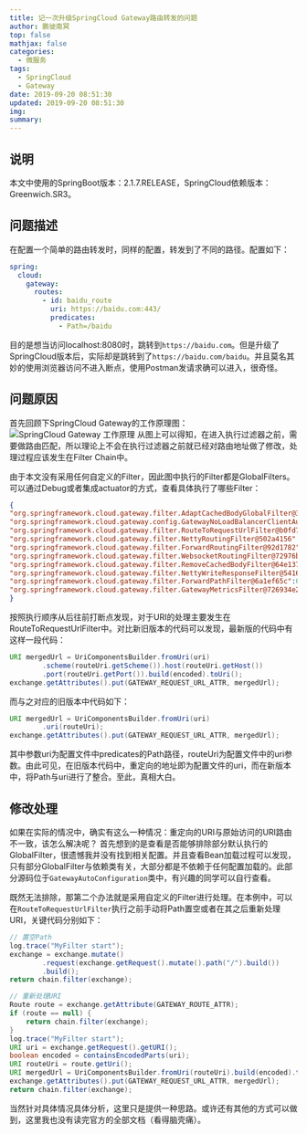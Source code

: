 ```yaml
---
title: 记一次升级SpringCloud Gateway路由转发的问题
author: 鹏徙南冥
top: false
mathjax: false
categories:
  - 微服务
tags:
  - SpringCloud
  - Gateway
date: 2019-09-20 08:51:30
updated: 2019-09-20 08:51:30
img:
summary:
---
```

## 说明
本文中使用的SpringBoot版本：2.1.7.RELEASE，SpringCloud依赖版本：Greenwich.SR3。

## 问题描述
在配置一个简单的路由转发时，同样的配置，转发到了不同的路径。配置如下：
```yml
spring:
  cloud:
    gateway:
      routes:
        - id: baidu_route
          uri: https://baidu.com:443/
          predicates:
            - Path=/baidu
```
目的是想当访问localhost:8080时，跳转到`https://baidu.com`。但是升级了SpringCloud版本后，实际却是跳转到了`https://baidu.com/baidu`。并且莫名其妙的使用浏览器访问不进入断点，使用Postman发请求确可以进入，很奇怪。

## 问题原因
首先回顾下SpringCloud Gateway的工作原理图：
![SpringCloud Gateway 工作原理](https://s2.ax1x.com/2019/09/20/nObDL4.png)
从图上可以得知，在进入执行过滤器之前，需要做路由匹配，所以理论上不会在执行过滤器之前就已经对路由地址做了修改，处理过程应该发生在Filter Chain中。

由于本文没有采用任何自定义的Filter，因此图中执行的Filter都是GlobalFilters。可以通过Debug或者集成actuator的方式，查看具体执行了哪些Filter：
```json
{
"org.springframework.cloud.gateway.filter.AdaptCachedBodyGlobalFilter@303c55fa":-2147482648,
"org.springframework.cloud.gateway.config.GatewayNoLoadBalancerClientAutoConfiguration$NoLoadBalancerClientFilter@1319bc2a":10100,
"org.springframework.cloud.gateway.filter.RouteToRequestUrlFilter@b0fd744":10000,
"org.springframework.cloud.gateway.filter.NettyRoutingFilter@502a4156":2147483647,
"org.springframework.cloud.gateway.filter.ForwardRoutingFilter@92d1782":2147483647,
"org.springframework.cloud.gateway.filter.WebsocketRoutingFilter@72976b4":2147483646,
"org.springframework.cloud.gateway.filter.RemoveCachedBodyFilter@64e1377c":-2147483648,
"org.springframework.cloud.gateway.filter.NettyWriteResponseFilter@5416f8db":-1,
"org.springframework.cloud.gateway.filter.ForwardPathFilter@6a1ef65c":0,
"org.springframework.cloud.gateway.filter.GatewayMetricsFilter@726934e2":0
}
```
按照执行顺序从后往前打断点发现，对于URI的处理主要发生在RouteToRequestUrlFilter中。对比新旧版本的代码可以发现，最新版的代码中有这样一段代码：
```java
URI mergedUrl = UriComponentsBuilder.fromUri(uri)
		.scheme(routeUri.getScheme()).host(routeUri.getHost())
		.port(routeUri.getPort()).build(encoded).toUri();
exchange.getAttributes().put(GATEWAY_REQUEST_URL_ATTR, mergedUrl);
```
而与之对应的旧版本中代码如下：
```java
URI mergedUrl = UriComponentsBuilder.fromUri(uri)
		.uri(routeUri);
exchange.getAttributes().put(GATEWAY_REQUEST_URL_ATTR, mergedUrl);
```
其中参数uri为配置文件中predicates的Path路径，routeUri为配置文件中的uri参数。由此可见，在旧版本代码中，重定向的地址即为配置文件的uri，而在新版本中，将Path与uri进行了整合。至此，真相大白。

## 修改处理
如果在实际的情况中，确实有这么一种情况：重定向的URI与原始访问的URI路由不一致，该怎么解决呢？
首先想到的是查看是否能够排除部分默认执行的GlobalFilter，很遗憾我并没有找到相关配置。并且查看Bean加载过程可以发现，只有部分GlobalFilter与依赖类有关，大部分都是不依赖于任何配置加载的。此部分源码位于`GatewayAutoConfiguration`类中，有兴趣的同学可以自行查看。

既然无法排除，那第二个办法就是采用自定义的Filter进行处理。在本例中，可以在`RouteToRequestUrlFilter`执行之前手动将Path置空或者在其之后重新处理URI，关键代码分别如下：
```java
// 置空Path
log.trace("MyFilter start");
exchange = exchange.mutate()
        .request(exchange.getRequest().mutate().path("/").build())
        .build();
return chain.filter(exchange);
```

```java
// 重新处理URI
Route route = exchange.getAttribute(GATEWAY_ROUTE_ATTR);
if (route == null) {
    return chain.filter(exchange);
}
log.trace("MyFilter start");
URI uri = exchange.getRequest().getURI();
boolean encoded = containsEncodedParts(uri);
URI routeUri = route.getUri();
URI mergedUrl = UriComponentsBuilder.fromUri(routeUri).build(encoded).toUri();
exchange.getAttributes().put(GATEWAY_REQUEST_URL_ATTR, mergedUrl);
return chain.filter(exchange);
```
当然针对具体情况具体分析，这里只是提供一种思路。或许还有其他的方式可以做到，这里我也没有读完官方的全部文档（看得脑壳痛）。